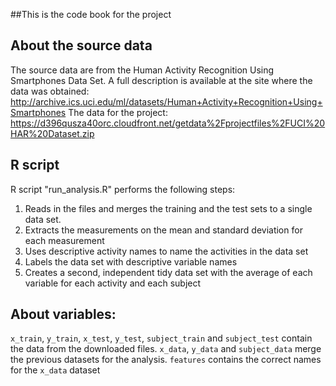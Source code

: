 ##This is the code book for the project


## About the source data
The source data are from the Human Activity Recognition Using Smartphones Data Set. A full description is available at the site where the data was obtained:
http://archive.ics.uci.edu/ml/datasets/Human+Activity+Recognition+Using+Smartphones
The data for the project: https://d396qusza40orc.cloudfront.net/getdata%2Fprojectfiles%2FUCI%20HAR%20Dataset.zip 

## R script
R script "run_analysis.R" performs the following steps:   
1. Reads in the files and merges the training and the test sets to a single data set.    
2. Extracts the measurements on the mean and standard deviation for each measurement     
3. Uses descriptive activity names to name the activities in the data set   
4. Labels the data set with descriptive variable names   
5. Creates a second, independent tidy data set with the average of each variable for each activity and each subject   

## About variables:   
`x_train`, `y_train`, `x_test`, `y_test`, `subject_train` and `subject_test` contain the data from the downloaded files.
`x_data`, `y_data` and `subject_data` merge the previous datasets for the analysis.
`features` contains the correct names for the `x_data` dataset

